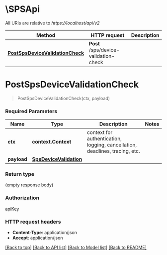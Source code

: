 # \SPSApi

All URIs are relative to *https://localhost/api/v2*

Method | HTTP request | Description
------------- | ------------- | -------------
[**PostSpsDeviceValidationCheck**](SPSApi.md#PostSpsDeviceValidationCheck) | **Post** /sps/device-validation-check | 


# **PostSpsDeviceValidationCheck**
> PostSpsDeviceValidationCheck(ctx, payload)


### Required Parameters

Name | Type | Description  | Notes
------------- | ------------- | ------------- | -------------
 **ctx** | **context.Context** | context for authentication, logging, cancellation, deadlines, tracing, etc.
  **payload** | [**SpsDeviceValidation**](SpsDeviceValidation.md)|  | 

### Return type

 (empty response body)

### Authorization

[apiKey](../README.md#apiKey)

### HTTP request headers

 - **Content-Type**: application/json
 - **Accept**: application/json

[[Back to top]](#) [[Back to API list]](../README.md#documentation-for-api-endpoints) [[Back to Model list]](../README.md#documentation-for-models) [[Back to README]](../README.md)

